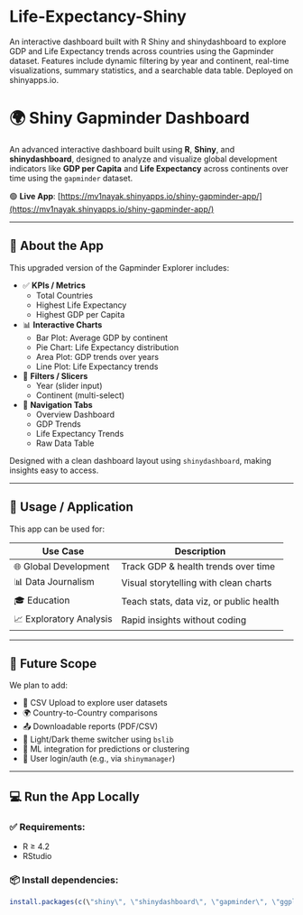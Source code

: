 # Life-Expectancy-Shiny
An interactive dashboard built with R Shiny and shinydashboard to explore GDP and Life Expectancy trends across countries using the Gapminder dataset. Features include dynamic filtering by year and continent, real-time visualizations, summary statistics, and a searchable data table. Deployed on shinyapps.io.

# 🌍 Shiny Gapminder Dashboard

An advanced interactive dashboard built using **R**, **Shiny**, and **shinydashboard**, designed to analyze and visualize global development indicators like **GDP per Capita** and **Life Expectancy** across continents over time using the `gapminder` dataset.

🟢 **Live App**: [https://mv1nayak.shinyapps.io/shiny-gapminder-app/](https://mv1nayak.shinyapps.io/shiny-gapminder-app/)

---

## 📘 About the App

This upgraded version of the Gapminder Explorer includes:

- ✅ **KPIs / Metrics**  
  - Total Countries  
  - Highest Life Expectancy  
  - Highest GDP per Capita  
- 📊 **Interactive Charts**
  - Bar Plot: Average GDP by continent
  - Pie Chart: Life Expectancy distribution
  - Area Plot: GDP trends over years
  - Line Plot: Life Expectancy trends
- 🔎 **Filters / Slicers**
  - Year (slider input)
  - Continent (multi-select)
- 🧭 **Navigation Tabs**
  - Overview Dashboard
  - GDP Trends
  - Life Expectancy Trends
  - Raw Data Table

Designed with a clean dashboard layout using `shinydashboard`, making insights easy to access.

---

## 🧠 Usage / Application

This app can be used for:

| Use Case              | Description |
|-----------------------|-------------|
| 🌐 Global Development | Track GDP & health trends over time |
| 📊 Data Journalism    | Visual storytelling with clean charts |
| 🎓 Education          | Teach stats, data viz, or public health |
| 📈 Exploratory Analysis | Rapid insights without coding |

---

## 🚀 Future Scope

We plan to add:

- 📁 CSV Upload to explore user datasets
- 🌍 Country-to-Country comparisons
- 📤 Downloadable reports (PDF/CSV)
- 🎨 Light/Dark theme switcher using `bslib`
- 🧠 ML integration for predictions or clustering
- 🔐 User login/auth (e.g., via `shinymanager`)

---

## 💻 Run the App Locally

### ✅ Requirements:
- R ≥ 4.2
- RStudio

### 📦 Install dependencies:
```r
install.packages(c(\"shiny\", \"shinydashboard\", \"gapminder\", \"ggplot2\", \"dplyr\", \"DT\"))
